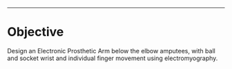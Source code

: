 *** 

# Objective 
Design an Electronic Prosthetic Arm below the elbow amputees, with ball and socket wrist and individual finger movement using electromyography.




